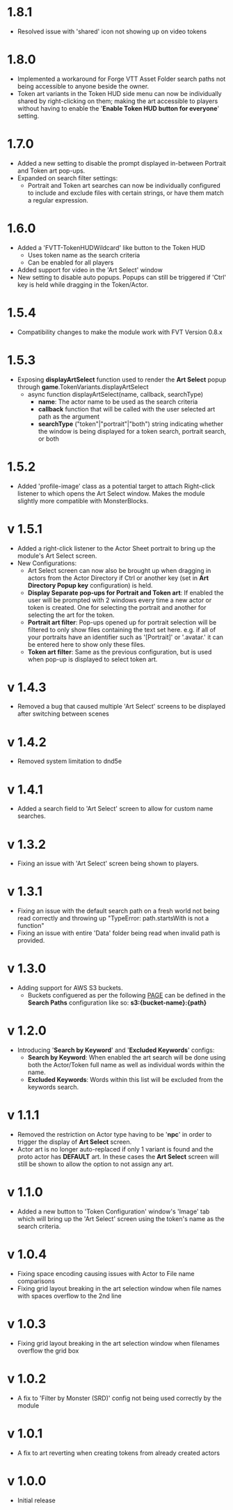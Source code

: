 # 1.8.1

* Resolved issue with 'shared' icon not showing up on video tokens

# 1.8.0

* Implemented a workaround for Forge VTT Asset Folder search paths not being accessible to anyone beside the owner.
* Token art variants in the Token HUD side menu can now be individually shared by right-clicking on them; making the art accessible to players without having to enable the '**Enable Token HUD button for everyone**' setting.
# 1.7.0

* Added a new setting to disable the prompt displayed in-between Portrait and Token art pop-ups.
* Expanded on search filter settings:
    * Portrait and Token art searches can now be individually configured to include and exclude files with certain strings, or have them match a regular expression.
# 1.6.0

* Added a 'FVTT-TokenHUDWildcard' like button to the Token HUD
    * Uses token name as the search criteria
    * Can be enabled for all players
* Added support for video in the 'Art Select' window
* New setting to disable auto popups. Popups can still be triggered if 'Ctrl' key is held while dragging in the Token/Actor.
# 1.5.4

* Compatibility changes to make the module work with FVT Version 0.8.x

# 1.5.3

* Exposing **displayArtSelect** function used to render the **Art Select** popup through **game**.TokenVariants.displayArtSelect
    * async function displayArtSelect(name, callback, searchType)
        * **name**: The actor name to be used as the search criteria
        * **callback** function that will be called with the user selected art path as the argument
        * **searchType** ("token"|"portrait"|"both") string indicating whether the window is being displayed for a token search, portrait search, or both

# 1.5.2

* Added 'profile-image' class as a potential target to attach Right-click listener to which opens the Art Select window. Makes the module slightly more compatible with MonsterBlocks. 
# v 1.5.1

* Added a right-click listener to the Actor Sheet portrait to bring up the module's Art Select screen.
* New Configurations:
    * Art Select screen can now also be brought up when dragging in actors from the Actor Directory if Ctrl or another key (set in **Art Directory Popup key** configuration) is held.
    * **Display Separate pop-ups for Portrait and Token art**: If enabled the user will be prompted with 2 windows every time a new actor or token is created. One for selecting the portrait and another for selecting the art for the token.
    * **Portrait art filter**: Pop-ups opened up for portrait selection will be filtered to only show files containing the text set here. e.g. if all of your portraits have an identifier such as '[Portrait]' or '.avatar.' it can be entered here to show only these files.
    * **Token art filter**: Same as the previous configuration, but is used when pop-up is displayed to select token art.

# v 1.4.3

* Removed a bug that caused multiple 'Art Select' screens to be displayed after switching between scenes

# v 1.4.2
* Removed system limitation to dnd5e

# v 1.4.1

* Added a search field to 'Art Select' screen to allow for custom name searches.

# v 1.3.2

* Fixing an issue with 'Art Select' screen being shown to players.

# v 1.3.1

* Fixing an issue with the default search path on a fresh world not being read correctly and throwing up "TypeError: path.startsWith is not a function" 
* Fixing an issue with entire 'Data' folder being read when invalid path is provided.

# v 1.3.0

* Adding support for AWS S3 buckets.
    * Buckets configuered as per the following [PAGE](https://foundryvtt.com/article/aws-s3/) can be defined in the **Search Paths** configuration like so: **s3:{bucket-name}:{path}** 

# v 1.2.0

* Introducing '**Search by Keyword**' and '**Excluded Keywords**' configs:
    * **Search by Keyword**: When enabled the art search will be done using both the Actor/Token full name as well as individual words within the name.
    * **Excluded Keywords**: Words within this list will be excluded from the keywords search.

# v 1.1.1

* Removed the restriction on Actor type having to be '**npc**' in order to trigger the display of **Art Select** screen.
* Actor art is no longer auto-replaced if only 1 variant is found and the proto actor has **DEFAULT** art. In these cases the **Art Select** screen will still be shown to allow the option to not assign any art.

# v 1.1.0

* Added a new button to 'Token Configuration' window's 'Image' tab which will bring up the 'Art Select' screen using the token's name as the search criteria.

# v 1.0.4

* Fixing space encoding causing issues with Actor to File name comparisons
* Fixing grid layout breaking in the art selection window when file names with spaces overflow to the 2nd line

# v 1.0.3

* Fixing grid layout breaking in the art selection window when filenames overflow the grid box

# v 1.0.2

* A fix to 'Filter by Monster (SRD)' config not being used correctly by the module

# v 1.0.1

* A fix to art reverting when creating tokens from already created actors

# v 1.0.0

* Initial release